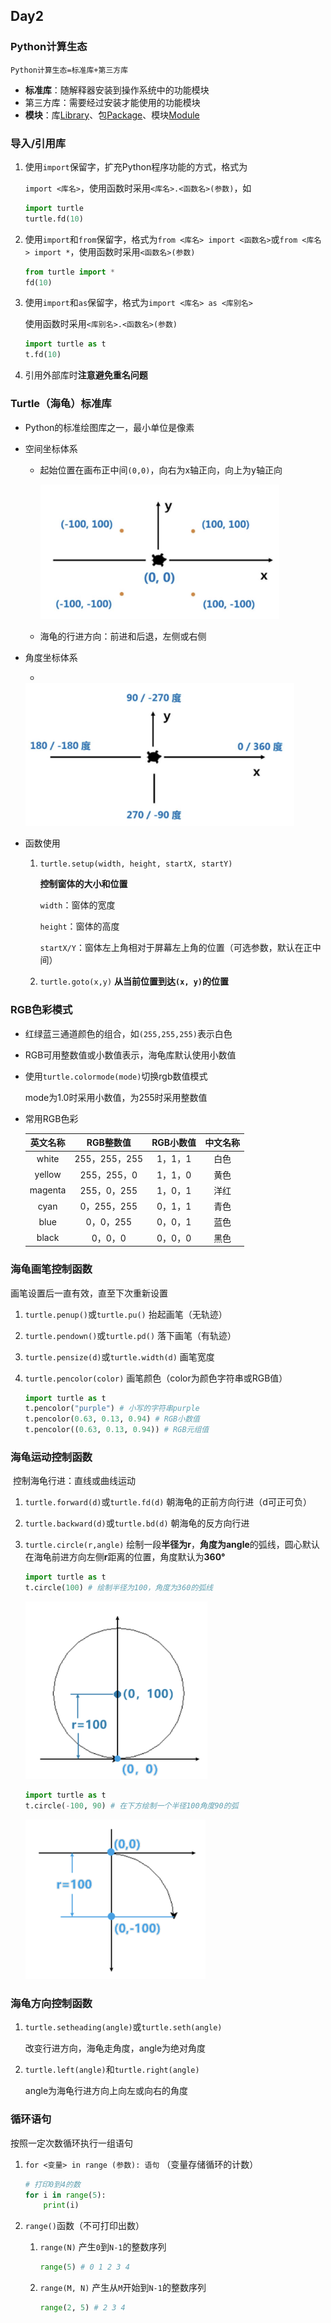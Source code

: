 ## Day2



### Python计算生态

`Python计算生态=标准库+第三方库`

- **标准库**：随解释器安装到操作系统中的功能模块
- 第三方库：需要经过安装才能使用的功能模块
- **模块**：库<u>Library</u>、包<u>Package</u>、模块<u>Module</u>



### 导入/引用库

1. 使用`import`保留字，扩充Python程序功能的方式，格式为

   `import <库名>`，使用函数时采用`<库名>.<函数名>(参数)`，如

   ```py
   import turtle
   turtle.fd(10)
   ```

2. 使用`import`和`from`保留字，格式为`from <库名> import <函数名>`或`from <库名> import *`，使用函数时采用`<函数名>(参数)`

   ```py
   from turtle import *
   fd(10)
   ```

3. 使用`import`和`as`保留字，格式为`import <库名> as <库别名>`

   使用函数时采用`<库别名>.<函数名>(参数)`

   ```py
   import turtle as t
   t.fd(10)
   ```

4. 引用外部库时**注意避免重名问题**



### Turtle（海龟）标准库

- Python的标准绘图库之一，最小单位是像素

- 空间坐标体系

  - 起始位置在画布正中间`(0,0)`，向右为x轴正向，向上为y轴正向

    <img src="./Day2.assets/image-20230110181559518.png" alt="image-20230110181559518" style="zoom:67%;" />

  - 海龟的行进方向：前进和后退，左侧或右侧

- 角度坐标体系

  - 

    <img src="./Day2.assets/image-20230110181609793.png" alt="image-20230110181609793" style="zoom:67%;" />

- 函数使用

  1. `turtle.setup(width, height, startX, startY)`

     **控制窗体的大小和位置**

     `width`：窗体的宽度

     `height`：窗体的高度

     `startX/Y`：窗体左上角相对于屏幕左上角的位置（可选参数，默认在正中间）

  2. `turtle.goto(x,y)` **从当前位置到达`(x, y)`的位置**




### RGB色彩模式

- 红绿蓝三通道颜色的组合，如`(255,255,255)`表示白色

- RGB可用整数值或小数值表示，海龟库默认使用小数值

- 使用`turtle.colormode(mode)`切换rgb数值模式

  mode为1.0时采用小数值，为255时采用整数值

- 常用RGB色彩

  | 英文名称 |   RGB整数值   | RGB小数值 | 中文名称 |
  | :------: | :-----------: | :-------: | :------: |
  |  white   | 255，255，255 |  1，1，1  |   白色   |
  |  yellow  |  255，255，0  |  1，1，0  |   黄色   |
  | magenta  |  255，0，255  |  1，0，1  |   洋红   |
  |   cyan   |  0，255，255  |  0，1，1  |   青色   |
  |   blue   |   0，0，255   |  0，0，1  |   蓝色   |
  |  black   |    0，0，0    |  0，0，0  |   黑色   |

  

### 海龟画笔控制函数

  画笔设置后一直有效，直至下次重新设置

  1. `turtle.penup()`或`turtle.pu()` 抬起画笔（无轨迹）
  
  2. `turtle.pendown()`或`turtle.pd()` 落下画笔（有轨迹）
  
  3. `turtle.pensize(d)`或`turtle.width(d)` 画笔宽度
  
  4. `turtle.pencolor(color)` 画笔颜色（color为颜色字符串或RGB值）
  
     ```py
     import turtle as t
     t.pencolor("purple") # 小写的字符串purple
     t.pencolor(0.63, 0.13, 0.94) # RGB小数值
     t.pencolor((0.63, 0.13, 0.94)) # RGB元组值
     ```
  
     

  ### 海龟运动控制函数

​	控制海龟行进：直线或曲线运动

1. `turtle.forward(d)`或`turtle.fd(d)` 朝海龟的正前方向行进（d可正可负）

2. `turtle.backward(d)`或`turtle.bd(d)` 朝海龟的反方向行进

3. `turtle.circle(r,angle)` 绘制一段**半径为r**，**角度为angle**的弧线，圆心默认在海龟前进方向左侧**r**距离的位置，角度默认为**360°**

   ```py
   import turtle as t
   t.circle(100) # 绘制半径为100，角度为360的弧线
   ```

   <img src="./Day2.assets/image-20230110181621407.png" alt="image-20230110181621407" style="zoom:67%;" />

   ```py
   import turtle as t
   t.circle(-100, 90) # 在下方绘制一个半径100角度90的弧
   ```

   <img src="./Day2.assets/image-20230110181630378.png" alt="image-20230110181630378" style="zoom:67%;" />

### 海龟方向控制函数

1. `turtle.setheading(angle)`或`turtle.seth(angle)`

   改变行进方向，海龟走角度，angle为绝对角度

2. `turtle.left(angle)`和`turtle.right(angle)`

   angle为海龟行进方向上向左或向右的角度



### 循环语句

按照一定次数循环执行一组语句

1. `for <变量> in range (参数): 语句` （变量存储循环的计数）

	```py
	# 打印0到4的数
	for i in range(5):
    	print(i)
	```

2. `range()`函数（不可打印出数）

   1. `range(N)` 产生`0`到`N-1`的整数序列

      ```py
      range(5) # 0 1 2 3 4
      ```

   2. `range(M, N)` 产生从`M`开始到`N-1`的整数序列

      ```py
      range(2, 5) # 2 3 4
      ```
